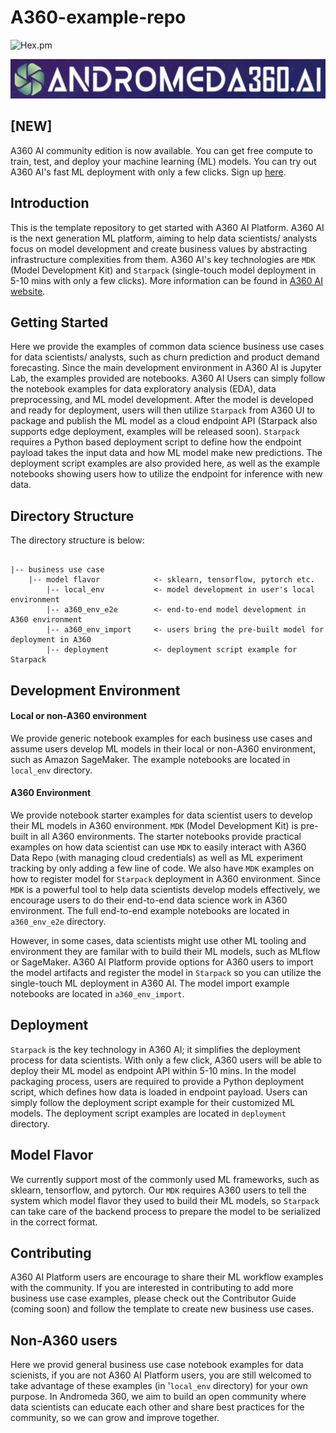 # A360-example-repo

![Hex.pm](https://img.shields.io/hexpm/l/apa)

![image](a360_logo.png)

## [NEW]
A360 AI community edition is now available. You can get free compute to train, test, and deploy your machine learning (ML) models. You can try out A360 AI's fast ML deployment with only a few clicks. Sign up [here](https://andromeda360.ai/community-edition/).

## Introduction

This is the template repository to get started with A360 AI Platform. A360 AI is the next generation ML platform, aiming to help data scientists/ analysts focus on model development and create business values by abstracting infrastructure complexities from them. A360 AI's key technologies are `MDK` (Model Development Kit) and `Starpack` (single-touch model deployment in 5-10 mins with only a few clicks). More information can be found in [A360 AI website](https://andromeda360.ai/).

## Getting Started

Here we provide the examples of common data science business use cases for data scientists/ analysts, such as churn prediction and product demand forecasting. Since the main development environment in A360 AI is Jupyter Lab, the examples provided are notebooks. A360 AI Users can simply follow the notebook examples for data exploratory analysis (EDA), data preprocessing, and ML model development. After the model is developed and ready for deployment, users will then utilize `Starpack` from A360 UI to package and publish the ML model as a cloud endpoint API (Starpack also supports edge deployment, examples will be released soon). `Starpack` requires a Python based deployment script to define how the endpoint payload takes the input data and how ML model make new predictions. The deployment script examples are also provided here, as well as the example notebooks showing users how to utilize the endpoint for inference with new data. 

## Directory Structure

The directory structure is below:

```

|-- business use case 			
	|-- model flavor			<- sklearn, tensorflow, pytorch etc.
		|-- local_env			<- model development in user's local environment
		|-- a360_env_e2e		<- end-to-end model development in A360 environment
		|-- a360_env_import		<- users bring the pre-built model for deployment in A360
		|-- deployment			<- deployment script example for Starpack

```

## Development Environment

#### Local or non-A360 environment

We provide generic notebook examples for each business use cases and assume users develop ML models in their local or non-A360 environment, such as Amazon SageMaker. The example notebooks are located in `local_env` directory. 

#### A360 Environment

We provide notebook starter examples for data scientist users to develop their ML models in A360 environment. `MDK` (Model Development Kit) is pre-built in all A360 environments. The starter notebooks provide practical examples on how data scientist can use `MDK` to easily interact with A360 Data Repo (with managing cloud credentials) as well as ML experiment tracking by only adding a few line of code. We also have `MDK` examples on how to register model for `Starpack` deployment in A360 environment. Since `MDK` is a powerful tool to help data scientists develop models effectively, we encourage users to do their end-to-end data science work in A360 environment. The full end-to-end example notebooks are located in `a360_env_e2e` directory.

However, in some cases, data scientists might use other ML tooling and environment they are familar with to build their ML models, such as MLflow or SageMaker. A360 AI Platform provide options for A360 users to import the model artifacts and register the model in `Starpack` so you can utilize the single-touch ML deployment in A360 AI. The model import example notebooks are located in `a360_env_import`.

## Deployment

`Starpack` is the key technology in A360 AI; it simplifies the deployment process for data scientists. With only a few click, A360 users will be able to deploy their ML model as endpoint API within 5-10 mins. In the model packaging process, users are required to provide a Python deployment script, which defines how data is loaded in endpoint payload. Users can simply follow the deployment script example for their customized ML models. The deployment script examples are located in `deployment` directory.

## Model Flavor

We currently support most of the commonly used ML frameworks, such as sklearn, tensorflow, and pytorch. Our `MDK` requires A360 users to tell the system which model flavor they used to build their ML models, so `Starpack` can take care of the backend process to prepare the model to be serialized in the correct format. 

## Contributing

A360 AI Platform users are encourage to share their ML workflow examples with the community. If you are interested in contributing to add more business use case examples, please check out the Contributor Guide (coming soon) and follow the template to create new business use cases.

## Non-A360 users
Here we provid general business use case notebook examples for data scienists, if you are not A360 AI Platform users, you are still welcomed to take advantage of these examples (in '`local_env` directory) for your own purpose. In Andromeda 360, we aim to build an open community where data scientists can educate each other and share best practices for the community, so we can grow and improve together.

